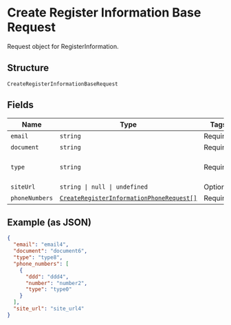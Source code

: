 
# Create Register Information Base Request

Request object for RegisterInformation.

## Structure

`CreateRegisterInformationBaseRequest`

## Fields

| Name | Type | Tags | Description |
|  --- | --- | --- | --- |
| `email` | `string` | Required | - |
| `document` | `string` | Required | - |
| `type` | `string` | Required | "individual" ou "corporation" |
| `siteUrl` | `string \| null \| undefined` | Optional | - |
| `phoneNumbers` | [`CreateRegisterInformationPhoneRequest[]`](../../doc/models/create-register-information-phone-request.md) | Required | - |

## Example (as JSON)

```json
{
  "email": "email4",
  "document": "document6",
  "type": "type8",
  "phone_numbers": [
    {
      "ddd": "ddd4",
      "number": "number2",
      "type": "type0"
    }
  ],
  "site_url": "site_url4"
}
```

